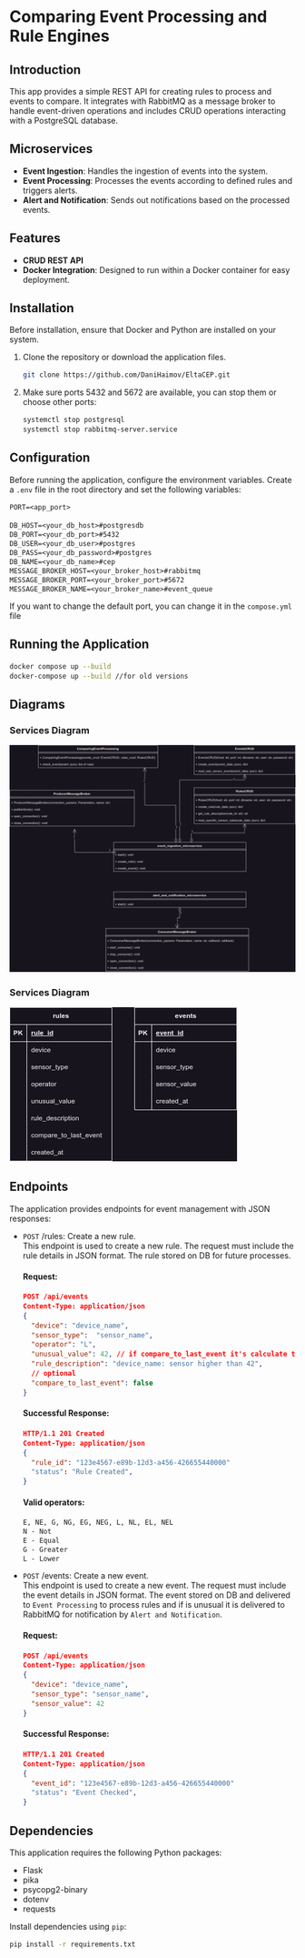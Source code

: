 # Comparing Event Processing and Rule Engines

## Introduction
This app provides a simple REST API for creating rules to process and events to compare. 
It integrates with RabbitMQ as a message broker to handle event-driven operations 
and includes CRUD operations interacting with a PostgreSQL database.

## Microservices
- **Event Ingestion**: Handles the ingestion of events into the system.
- **Event Processing**: Processes the events according to defined rules and triggers alerts.
- **Alert and Notification**: Sends out notifications based on the processed events.

## Features
- **CRUD REST API**
- **Docker Integration**: Designed to run within a Docker container for easy deployment.

## Installation
Before installation, ensure that Docker and Python are installed on your system.
1. Clone the repository or download the application files.
    ```bash
   git clone https://github.com/DaniHaimov/EltaCEP.git
   ```
2. Make sure ports 5432 and 5672 are available, you can stop them or choose other ports:
    ```bash
    systemctl stop postgresql
    systemctl stop rabbitmq-server.service
   ```

## Configuration
Before running the application, configure the environment variables. Create a `.env` file in the root directory and set the following variables:
```dotenv
PORT=<app_port>

DB_HOST=<your_db_host>#postgresdb
DB_PORT=<your_db_port>#5432
DB_USER=<your_db_user>#postgres
DB_PASS=<your_db_password>#postgres
DB_NAME=<your_db_name>#cep
MESSAGE_BROKER_HOST=<your_broker_host>#rabbitmq
MESSAGE_BROKER_PORT=<your_broker_port>#5672
MESSAGE_BROKER_NAME=<your_broker_name>#event_queue
```
If you want to change the default port, you can change it in the `compose.yml` file

## Running the Application
```bash
docker compose up --build
docker-compose up --build //for old versions
```
## Diagrams
### Services Diagram
![Services Diagram](/diagrams/ProjectDiagrams-services.drawio.png)

### Services Diagram
![Services Diagram](/diagrams/ProjectDiagrams-tables.drawio.png)

## Endpoints
The application provides endpoints for event management with JSON responses:
* `POST` /rules: Create a new rule.</br>
This endpoint is used to create a new rule. 
The request must include the rule details in JSON format. 
The rule stored on DB for future processes.
    #### Request:
    ```json
    POST /api/events
    Content-Type: application/json
    {
      "device": "device_name",
      "sensor_type":  "sensor_name",
      "operator": "L",
      "unusual_value": 42, // if compare_to_last_event it's calculate the diff in seconds
      "rule_description": "device_name: sensor higher than 42",
      // optional
      "compare_to_last_event": false
    }
  ```
  #### Successful Response:
    ```json
    HTTP/1.1 201 Created
    Content-Type: application/json
    {
      "rule_id": "123e4567-e89b-12d3-a456-426655440000"
      "status": "Rule Created",
    }
  ```
  #### Valid operators:
  ```text
  E, NE, G, NG, EG, NEG, L, NL, EL, NEL
  N - Not
  E - Equal
  G - Greater
  L - Lower
  ```
  
* `POST` /events: Create a new event.</br>
This endpoint is used to create a new event. 
The request must include the event details in JSON format. 
The event stored on DB and delivered to `Event Processing` to process rules and if is unusual it is delivered to RabbitMQ for notification by `Alert and Notification`.
    #### Request:
    ```json
    POST /api/events
    Content-Type: application/json
    {
      "device": "device_name",
      "sensor_type": "sensor_name",
      "sensor_value": 42
    }
  ```
  #### Successful Response:
    ```json
    HTTP/1.1 201 Created
    Content-Type: application/json
    {
      "event_id": "123e4567-e89b-12d3-a456-426655440000"
      "status": "Event Checked",
    }
  ```

## Dependencies
This application requires the following Python packages:
* Flask
* pika
* psycopg2-binary
* dotenv
* requests

Install dependencies using `pip`:
```bash
pip install -r requirements.txt
```